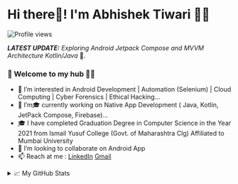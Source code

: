 # Hi there👋! I'm Abhishek Tiwari 🙋‍♂️

![Profile views](https://gpvc.arturio.dev/abhishektiwari444)


_**LATEST UPDATE:**_ _Exploring Android Jetpack Compose and MVVM Architecture Kotlin/Java_ 🥽.

### 🎍 Welcome to my hub 👨‍💻
- 👀 I’m interested in Android Development | Automation (Selenium) | Cloud Computing | Cyber Forensics | Ethical Hacking...
- 🌱 I’m🎓 currently working on Native App Development ( Java, Kotlin, JetPack Compose, Firebase)...
- 🎓 I have completed Graduation Degree in Computer Science in the Year 2021 from Ismail Yusuf College (Govt. of Maharashtra Clg) Affiliated to Mumbai University
- 💞️ I’m looking to collaborate on Android App
- 📫 Reach at me : [LinkedIn](https://www.linkedin.com/in/abhishek-tiwari-3b0693228/)
[Gmail](https://www.github.com/tiwariabhishekt040@gmail.com)
<details>

  
<!---
abhishektiwari444/abhishektiwari444 is a ✨ special ✨ repository because its `README.md` (this file) appears on your GitHub profile.
You can click the Preview link to take a look at your changes.
--->

  

  <summary>📈 My GitHub Stats</summary>
  <br></br>
  
![Abhishek Tiwari Stats](https://github-readme-stats.vercel.app/api?username=abhishektiwari444&show_icons=true&theme=vision-friendly-synthwavek) 

<br></br>  
![Top Langs](https://github-readme-stats.vercel.app/api/top-langs/?username=abhishektiwari444&layout=compact)
<br></br>  


